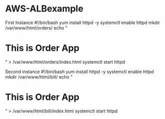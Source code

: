 # AWS-ALBexample

First Instance
#!/bin/bash
yum install httpd -y
systemctl enable httpd
mkdir /var/www/html/orders/
echo "<h1> This is Order App</h1>" > /var/www/html/orders/index.html
systemctl start httpd

Second instance
#!/bin/bash
yum install httpd -y
systemctl enable httpd
mkdir /var/www/html/bill/
echo "<h1> This is Order App</h1>" > /var/www/html/bill/index.html
systemctl start httpd
